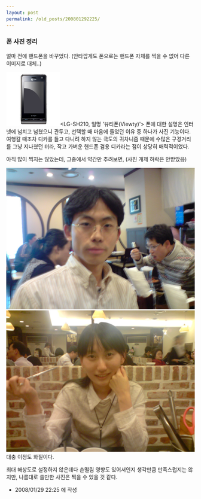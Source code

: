 ```yaml
---
layout: post
permalink: /old_posts/200801292225/
---
```


### 폰 사진 정리

얼마 전에 핸드폰을 바꾸었다. (안타깝게도 폰으로는 핸드폰 자체를 찍을 수 없어 다른 이미지로 대체..)

![c0003499_479f268a73a68.jpg](200801292225/c0003499_479f268a73a68.jpg)<LG-SH210, 일명 '뷰티폰(Viewty)'>
폰에 대한 설명은 인터넷에 넘치고 넘쳤으니 관두고, 선택할 때 마음에 들었던 이유 중 하나가 사진 기능이다. 
여행갈 때조차 디카를 들고 다니려 하지 않는 극도의 귀차니즘 때문에 수많은 구경거리를 그냥 지나쳤던 터라, 작고 가벼운 핸드폰 겸용 디카라는 점이 상당히 매력적이었다.

아직 많이 찍지는 않았는데, 그중에서 약간만 추려보면, (사진 개제 허락은 안받았음)


![c0003499_479f27f51c70e.jpg](200801292225/c0003499_479f27f51c70e.jpg)![c0003499_479f288a419a4.jpg](200801292225/c0003499_479f288a419a4.jpg)
대충 이정도 화질이다. 

최대 해상도로 설정하지 않은데다 손떨림 영향도 있어서인지 생각만큼 만족스럽지는 않지만, 나름대로 쓸만한 사진은 찍을 수 있을 것 같다.






- 2008/01/29 22:25 에 작성